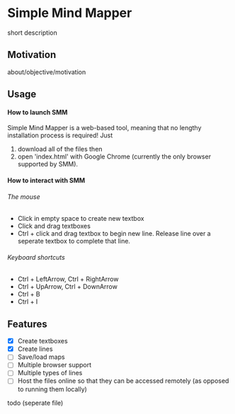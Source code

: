 # Simple Mind Mapper
short description

## Motivation
about/objective/motivation

## Usage
#### How to launch SMM
Simple Mind Mapper is a web-based tool, meaning that no lengthy installation process is required! Just
1. download all of the files then 
2. open 'index.html' with Google Chrome (currently the only browser supported by SMM).

#### How to interact with SMM
###### The mouse
- Click in empty space to create new textbox
- Click and drag textboxes
- Ctrl + click and drag textbox to begin new line. Release line over a seperate textbox to complete that line.

###### Keyboard shortcuts
- Ctrl + LeftArrow, Ctrl + RightArrow
- Ctrl + UpArrow, Ctrl + DownArrow
- Ctrl + B
- Ctrl + I

## Features
- [x] Create textboxes
- [x] Create lines
- [ ] Save/load maps
- [ ] Multiple browser support
- [ ] Multiple types of lines
- [ ] Host the files online so that they can be accessed remotely (as opposed to running them locally)

todo (seperate file)
